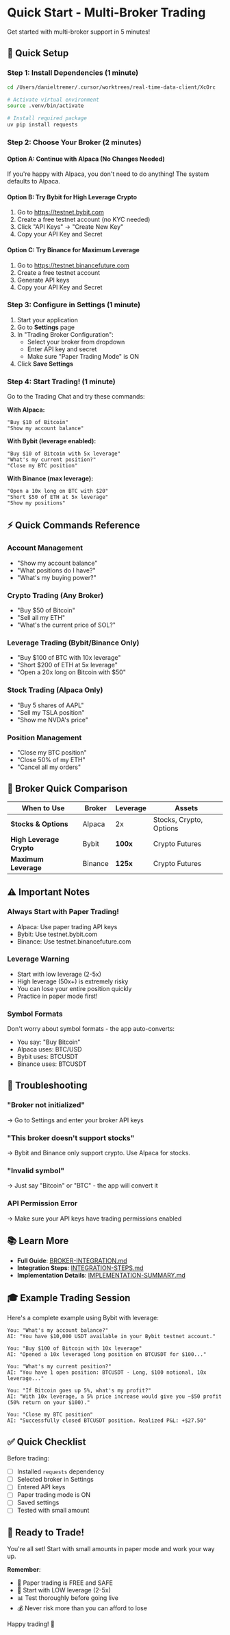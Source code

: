 # Quick Start - Multi-Broker Trading

Get started with multi-broker support in 5 minutes!

## 🚀 Quick Setup

### Step 1: Install Dependencies (1 minute)

```bash
cd /Users/danieltremer/.cursor/worktrees/real-time-data-client/XcOrc

# Activate virtual environment
source .venv/bin/activate

# Install required package
uv pip install requests
```

### Step 2: Choose Your Broker (2 minutes)

#### Option A: Continue with Alpaca (No Changes Needed)

If you're happy with Alpaca, you don't need to do anything! The system defaults to Alpaca.

#### Option B: Try Bybit for High Leverage Crypto

1. Go to https://testnet.bybit.com
2. Create a free testnet account (no KYC needed)
3. Click "API Keys" → "Create New Key"
4. Copy your API Key and Secret

#### Option C: Try Binance for Maximum Leverage

1. Go to https://testnet.binancefuture.com
2. Create a free testnet account
3. Generate API keys
4. Copy your API Key and Secret

### Step 3: Configure in Settings (1 minute)

1. Start your application
2. Go to **Settings** page
3. In "Trading Broker Configuration":
    - Select your broker from dropdown
    - Enter API key and secret
    - Make sure "Paper Trading Mode" is ON
4. Click **Save Settings**

### Step 4: Start Trading! (1 minute)

Go to the Trading Chat and try these commands:

**With Alpaca:**

```
"Buy $10 of Bitcoin"
"Show my account balance"
```

**With Bybit (leverage enabled):**

```
"Buy $10 of Bitcoin with 5x leverage"
"What's my current position?"
"Close my BTC position"
```

**With Binance (max leverage):**

```
"Open a 10x long on BTC with $20"
"Short $50 of ETH at 5x leverage"
"Show my positions"
```

## ⚡ Quick Commands Reference

### Account Management

-   "Show my account balance"
-   "What positions do I have?"
-   "What's my buying power?"

### Crypto Trading (Any Broker)

-   "Buy $50 of Bitcoin"
-   "Sell all my ETH"
-   "What's the current price of SOL?"

### Leverage Trading (Bybit/Binance Only)

-   "Buy $100 of BTC with 10x leverage"
-   "Short $200 of ETH at 5x leverage"
-   "Open a 20x long on Bitcoin with $50"

### Stock Trading (Alpaca Only)

-   "Buy 5 shares of AAPL"
-   "Sell my TSLA position"
-   "Show me NVDA's price"

### Position Management

-   "Close my BTC position"
-   "Close 50% of my ETH"
-   "Cancel all my orders"

## 🎯 Broker Quick Comparison

| When to Use              | Broker  | Leverage | Assets                  |
| ------------------------ | ------- | -------- | ----------------------- |
| **Stocks & Options**     | Alpaca  | 2x       | Stocks, Crypto, Options |
| **High Leverage Crypto** | Bybit   | **100x** | Crypto Futures          |
| **Maximum Leverage**     | Binance | **125x** | Crypto Futures          |

## ⚠️ Important Notes

### Always Start with Paper Trading!

-   Alpaca: Use paper trading API keys
-   Bybit: Use testnet.bybit.com
-   Binance: Use testnet.binancefuture.com

### Leverage Warning

-   Start with low leverage (2-5x)
-   High leverage (50x+) is extremely risky
-   You can lose your entire position quickly
-   Practice in paper mode first!

### Symbol Formats

Don't worry about symbol formats - the app auto-converts:

-   You say: "Buy Bitcoin"
-   Alpaca uses: BTC/USD
-   Bybit uses: BTCUSDT
-   Binance uses: BTCUSDT

## 🐛 Troubleshooting

### "Broker not initialized"

→ Go to Settings and enter your broker API keys

### "This broker doesn't support stocks"

→ Bybit and Binance only support crypto. Use Alpaca for stocks.

### "Invalid symbol"

→ Just say "Bitcoin" or "BTC" - the app will convert it

### API Permission Error

→ Make sure your API keys have trading permissions enabled

## 📚 Learn More

-   **Full Guide**: [BROKER-INTEGRATION.md](./BROKER-INTEGRATION.md)
-   **Integration Steps**: [INTEGRATION-STEPS.md](./INTEGRATION-STEPS.md)
-   **Implementation Details**: [IMPLEMENTATION-SUMMARY.md](./IMPLEMENTATION-SUMMARY.md)

## 🎓 Example Trading Session

Here's a complete example using Bybit with leverage:

```
You: "What's my account balance?"
AI: "You have $10,000 USDT available in your Bybit testnet account."

You: "Buy $100 of Bitcoin with 10x leverage"
AI: "Opened a 10x leveraged long position on BTCUSDT for $100..."

You: "What's my current position?"
AI: "You have 1 open position: BTCUSDT - Long, $100 notional, 10x leverage..."

You: "If Bitcoin goes up 5%, what's my profit?"
AI: "With 10x leverage, a 5% price increase would give you ~$50 profit (50% return on your $100)."

You: "Close my BTC position"
AI: "Successfully closed BTCUSDT position. Realized P&L: +$27.50"
```

## ✅ Quick Checklist

Before trading:

-   [ ] Installed `requests` dependency
-   [ ] Selected broker in Settings
-   [ ] Entered API keys
-   [ ] Paper trading mode is ON
-   [ ] Saved settings
-   [ ] Tested with small amount

## 🚀 Ready to Trade!

You're all set! Start with small amounts in paper mode and work your way up.

**Remember**:

-   📝 Paper trading is FREE and SAFE
-   🎯 Start with LOW leverage (2-5x)
-   📊 Test thoroughly before going live
-   💰 Never risk more than you can afford to lose

Happy trading! 🎉
